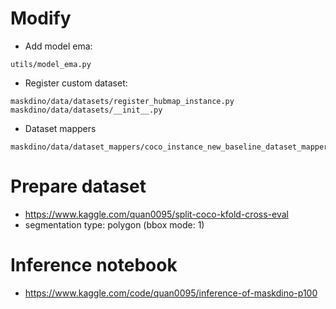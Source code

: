 # Modify
* Add model ema:
```
utils/model_ema.py
```
* Register custom dataset:
```
maskdino/data/datasets/register_hubmap_instance.py
maskdino/data/datasets/__init__.py
```
* Dataset mappers
```
maskdino/data/dataset_mappers/coco_instance_new_baseline_dataset_mapper.py
```
# Prepare dataset
* https://www.kaggle.com/quan0095/split-coco-kfold-cross-eval
* segmentation type: polygon (bbox mode: 1)
# Inference notebook
* https://www.kaggle.com/code/quan0095/inference-of-maskdino-p100
